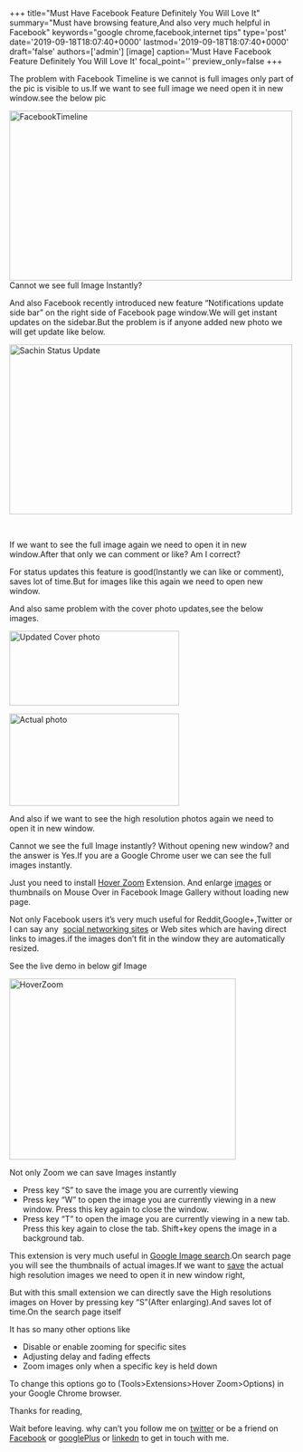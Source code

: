 +++
title="Must Have Facebook Feature Definitely You Will Love It"
summary="Must have browsing feature,And also very much helpful in Facebook"
keywords="google chrome,facebook,internet tips"
type='post'
date='2019-09-18T18:07:40+0000'
lastmod='2019-09-18T18:07:40+0000'
draft='false'
authors=['admin']
[image]
caption='Must Have Facebook Feature Definitely You Will Love It'
focal_point=''
preview_only=false
+++








The problem with Facebook Timeline is we cannot is full images only part of the pic is visible to us.If we want to see full image we need open it in new window.see the below pic

<a href="https://arun-arungudellicom.netdna-ssl.com/wp-content/uploads/2012/12/FacebookTimeline.png"><img class="aligncenter wp-image-497" title="FacebookTimeline" src="https://arun-arungudellicom.netdna-ssl.com/wp-content/uploads/2012/12/FacebookTimeline-300x167.png" alt="FacebookTimeline" width="500" height="300"></a><br>
Cannot we see full Image Instantly?

And also Facebook recently introduced new feature “Notifications update side bar” on the right side of Facebook page window.We will get instant updates on the sidebar.But the problem is if anyone added new photo we will get update like below.

<a href="https://arun-arungudellicom.netdna-ssl.com/wp-content/uploads/2012/12/Sachin-Status-Update.png"><img class="aligncenter wp-image-479" title="Sachin Status Update" src="https://arun-arungudellicom.netdna-ssl.com/wp-content/uploads/2012/12/Sachin-Status-Update.png" alt="Sachin Status Update" width="500" height="300"></a>

&nbsp;

If we want to see the full image again we need to open it in new window.After that only we can comment or like? Am I correct?

For status updates this feature is good(Instantly we can like or comment), saves lot of time.But for images like this again we need to open new window.

And also same problem with the cover photo updates,see the below images.

<a href="https://arun-arungudellicom.netdna-ssl.com/wp-content/uploads/2012/12/Updated-Cover-photo.png"><img class="aligncenter size-medium wp-image-477" title="Updated Cover photo" src="https://arun-arungudellicom.netdna-ssl.com/wp-content/uploads/2012/12/Updated-Cover-photo-300x132.png" alt="Updated Cover photo" width="300" height="132" srcset="https://arun-arungudellicom.netdna-ssl.com/wp-content/uploads/2012/12/Updated-Cover-photo-300x132.png 300w, https://arun-arungudellicom.netdna-ssl.com/wp-content/uploads/2012/12/Updated-Cover-photo.png 452w" sizes="(max-width: 300px) 100vw, 300px"></a>

<a href="https://arun-arungudellicom.netdna-ssl.com/wp-content/uploads/2012/12/Actual-photo.jpg"><img class="aligncenter size-medium wp-image-478" title="Actual photo" src="https://arun-arungudellicom.netdna-ssl.com/wp-content/uploads/2012/12/Actual-photo-300x163.jpg" alt="Actual photo" width="300" height="163" srcset="https://arun-arungudellicom.netdna-ssl.com/wp-content/uploads/2012/12/Actual-photo-300x163.jpg 300w, https://arun-arungudellicom.netdna-ssl.com/wp-content/uploads/2012/12/Actual-photo.jpg 720w" sizes="(max-width: 300px) 100vw, 300px"></a>

And also if we want to see the high resolution photos again we need to open it in new window.

Cannot we see the full Image instantly? Without opening new window? and the answer is Yes.If you are a Google Chrome user we can see the full images instantly.

Just you need to install <a href="https://chrome.google.com/webstore/detail/hover-zoom/nonjdcjchghhkdoolnlbekcfllmednbl?utm_source=chrome-ntp-icon" target="_blank" rel="noopener">Hover Zoom</a> Extension. And enlarge <a href="https://www.arungudelli.com/2012/10/find-whatever-you-want-with-google-image-search.html" target="_blank" rel="noopener">images</a> or thumbnails on Mouse Over in Facebook Image Gallery without loading new page.

Not only Facebook users it’s very much useful for Reddit,Google+,Twitter or I can say any &nbsp;<a href="https://www.arungudelli.com/2012/09/check-username-availability-in-socailnetworks.html" target="_blank" rel="noopener">social networking sites</a> or Web sites which are having direct links to images.if the images don’t fit in the window they are automatically resized.

See the live demo in below gif Image

<a href="https://arun-arungudellicom.netdna-ssl.com/wp-content/uploads/2012/12/HoverZoom.gif"><img class="aligncenter size-full wp-image-483" title="HoverZoom" src="https://arun-arungudellicom.netdna-ssl.com/wp-content/uploads/2012/12/HoverZoom.gif" alt="HoverZoom" width="400" height="320" srcset="https://arun-arungudellicom.netdna-ssl.com/wp-content/uploads/2012/12/HoverZoom.gif 400w, https://arun-arungudellicom.netdna-ssl.com/wp-content/uploads/2012/12/HoverZoom-300x240.gif 300w" sizes="(max-width: 400px) 100vw, 400px"></a>

Not only Zoom we can save Images instantly

<ul><li>Press key “S” to save the image you are currently viewing</li><li>Press key “W” to open the image you are currently viewing in a new window. Press this key again to close the window.</li><li>Press key “T” to open the image you are currently viewing in a new tab. Press this key again to close the tab. Shift+key opens the image in a background tab.</li></ul>

This extension is very much useful in <a href="https://www.arungudelli.com/2012/10/find-whatever-you-want-with-google-image-search.html" target="_blank" rel="noopener">Google Image search</a>.On search page you will see the thumbnails of actual images.If we want to <a href="https://www.arungudelli.com/2012/08/read-later-fast-chrome-and-mozilla-plug.html" target="_blank" rel="noopener">save</a> the actual high resolution images we need to open it in new window right,

But with this small extension we can directly save the High resolutions images on Hover by pressing key “S”(After enlarging).And saves lot of time.On the search page itself

It has so many other options like

<ul><li>Disable or enable zooming for specific sites</li><li>Adjusting delay and fading effects</li><li>Zoom images only when a specific key is held down</li></ul>

To change this options go to (Tools&gt;Extensions&gt;Hover Zoom&gt;Options) in your Google Chrome browser.

Thanks for reading,

Wait before leaving.
why can’t you follow me on <a href="https://twitter.com/arungudelli" target="_blank">twitter</a> or be a friend on <a href="https://www.facebook.com/gudelliArun" target="_blank">Facebook</a> or <a href="https://plus.google.com/+ArunkumarGudelli" target="_blank">googlePlus</a> or <a href="https://www.linkedin.com/in/arungudelli/" target="_blank">linkedn</a> to get in touch with me.









